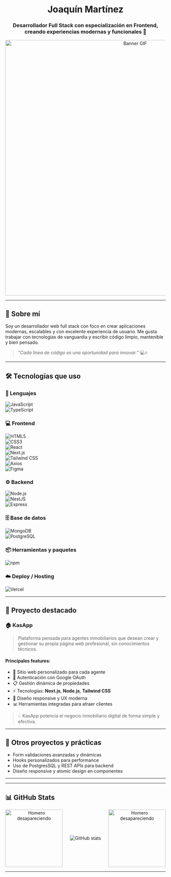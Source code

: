 <h1 align="center">Joaquín Martínez</h1>
<h3 align="center">Desarrollador Full Stack con especialización en Frontend, creando experiencias modernas y funcionales 🚀</h3>


<p align="center">
  <a href="https://giphy.com/gifs/animation-horror-illustration-26BRG5uaOpR55bjvq" target="_blank" rel="noopener noreferrer">
    <img src="https://i.gifer.com/Q81V.gif" alt="Banner GIF" width="800" />
  </a>
</p>

---

## 🧠 Sobre mí

Soy un desarrollador web full stack con foco en crear aplicaciones modernas, escalables y con excelente experiencia de usuario. Me gusta trabajar con tecnologías de vanguardia y escribir código limpio, mantenible y bien pensado.

> *“Cada línea de código es una oportunidad para innovar.”* 💻🔥

---

## 🛠️ Tecnologías que uso

### 🧾 Lenguajes  
![JavaScript](https://img.shields.io/badge/JavaScript-F7DF1E?style=for-the-badge&logo=javascript&logoColor=000)  
![TypeScript](https://img.shields.io/badge/TypeScript-3178C6?style=for-the-badge&logo=typescript&logoColor=fff)

### 💻 Frontend  
![HTML5](https://img.shields.io/badge/HTML5-E34F26?style=for-the-badge&logo=html5&logoColor=fff)  
![CSS3](https://img.shields.io/badge/CSS3-2965f1?style=for-the-badge&logo=css3&logoColor=fff)  
![React](https://img.shields.io/badge/React-61DAFB?style=for-the-badge&logo=react&logoColor=000)  
![Next.js](https://img.shields.io/badge/Next.js-000000?style=for-the-badge&logo=nextdotjs&logoColor=fff)  
![Tailwind CSS](https://img.shields.io/badge/Tailwind_CSS-38B2AC?style=for-the-badge&logo=tailwind-css&logoColor=fff)  
![Axios](https://img.shields.io/badge/Axios-5A29E4?style=for-the-badge&logo=axios&logoColor=fff)  
![Figma](https://img.shields.io/badge/Figma-F24E1E?style=for-the-badge&logo=figma&logoColor=fff)

### ⚙️ Backend  
![Node.js](https://img.shields.io/badge/Node.js-339933?style=for-the-badge&logo=nodedotjs&logoColor=fff)  
![NestJS](https://img.shields.io/badge/NestJS-E0234E?style=for-the-badge&logo=nestjs&logoColor=fff)  
![Express](https://img.shields.io/badge/Express-000000?style=for-the-badge&logo=express&logoColor=fff)

### 🗄️ Base de datos  
![MongoDB](https://img.shields.io/badge/MongoDB-47A248?style=for-the-badge&logo=mongodb&logoColor=fff)  
![PostgreSQL](https://img.shields.io/badge/PostgreSQL-316192?style=for-the-badge&logo=postgresql&logoColor=fff)

### 📦 Herramientas y paquetes  
![npm](https://img.shields.io/badge/npm-CB3837?style=for-the-badge&logo=npm&logoColor=fff)

### ☁️ Deploy / Hosting  
![Vercel](https://img.shields.io/badge/Vercel-000000?style=for-the-badge&logo=vercel&logoColor=fff)

---

## 🌟 Proyecto destacado

### 🏠 KasApp

> Plataforma pensada para agentes inmobiliarios que desean crear y gestionar su propia página web profesional, sin conocimientos técnicos.

#### Principales features:
- 🎨 Sitio web personalizado para cada agente
- 🔐 Autenticación con Google OAuth
- 📋 Gestión dinámica de propiedades
- ⚡ Tecnologías: **Next.js**, **Node.js**, **Tailwind CSS**
- 📱 Diseño responsive y UX moderna
- 📊 Herramientas integradas para atraer clientes

> 💡 KasApp potencia el negocio inmobiliario digital de forma simple y efectiva.

---

## 🔧 Otros proyectos y prácticas

- Form validaciones avanzadas y dinámicas  
- Hooks personalizados para performance  
- Uso de PostgresSQL y REST APIs para backend  
- Diseño responsive y atomic design en componentes

---

---

## 📊 GitHub Stats

<div align="center" style="display: flex; justify-content: space-between; align-items: center; gap: 20px; width: 850px; max-width: 100%;">
  <img src="https://i.gifer.com/7V7.gif" width="180" alt="Homero desapareciendo" />
  <img src="https://github-readme-stats.vercel.app/api?username=Joaco-Martinez&show_icons=true&theme=radical" alt="GitHub stats" />
  <img src="https://i.gifer.com/7V7.gif" width="180" alt="Homero desapareciendo" />
</div>



---





